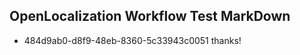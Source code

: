 ## OpenLocalization Workflow Test MarkDown
* 484d9ab0-d8f9-48eb-8360-5c33943c0051 thanks!

<!--HONumber=Jul16_HO3-->



